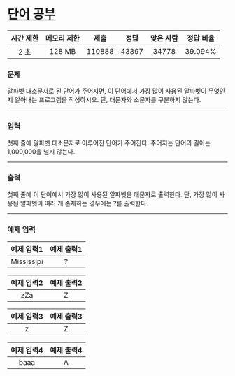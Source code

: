 # [단어 공부](https://www.acmicpc.net/problem/1157)

<div align = center>

| 시간 제한 | 메모리 제한 |  제출  |  정답  | 맞은 사람 | 정답 비율 |
| :-------: | :---------: | :----: | :----: | :-------: | :-------: |
|   2 초    |   128 MB    | 110888 | 43397  |  34778    |  39.094%  |

</div>

### 문제

알파벳 대소문자로 된 단어가 주어지면, 이 단어에서 가장 많이 사용된 알파벳이 무엇인지 알아내는
프로그램을 작성하시오. 단, 대문자와 소문자를 구분하지 않는다.

---

### 입력

첫째 줄에 알파벳 대소문자로 이루어진 단어가 주어진다. 주어지는 단어의 길이는 1,000,000을 넘지 않는다.

---

### 출력

첫째 줄에 이 단어에서 가장 많이 사용된 알파벳을 대문자로 출력한다.
단, 가장 많이 사용된 알파벳이 여러 개 존재하는 경우에는 ?를 출력한다.

---

### 예제 입력

| 예제 입력1 | 예제 출력1 |
| :--------: | :--------: |
| Mississipi | ? |

| 예제 입력2 | 예제 출력2 |
| :--------: | :--------: |
| zZa | Z |

| 예제 입력3 | 예제 출력3 |
| :--------: | :--------: |
| z | Z |

| 예제 입력4 | 예제 출력4 |
| :--------: | :--------: |
| baaa | A |